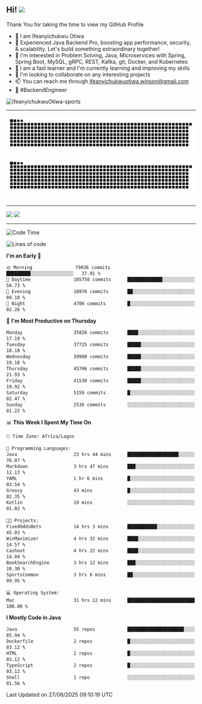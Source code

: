 <!-- BLOG-POST-LIST:START --><!-- BLOG-POST-LIST:END -->

## Hi! <img src="https://media.giphy.com/media/hvRJCLFzcasrR4ia7z/giphy.gif" width="4%"> 

Thank You for taking the time to view my GitHub Profile

- 👋 I am Ifeanyichukwu Otiwa
- 🚀 Experienced Java Backend Pro, boosting app performance, security, & scalability. Let's build something extraordinary together!
- 👀 I'm interested in Problem Solving, Java, Microservices with Spring, Spring Boot, MySQL, gRPC, REST, Kafka, git, Docker, and Kubernetes
- 🌱 I am a fast learner and I'm currently learning and improving my skills
- 💞️ I'm looking to collaborate on any interesting projects
- 📫 You can reach me through ifeanyichukwuotiwa.winson@gmail.com
- 🚀 #BackendEngineer

<p align="left" marginTop="10px"> <img src="https://komarev.com/ghpvc/?username=ifeanyichukwuOtiwa-sports&label=Profile%20views&color=0e75b6&style=for-the-badge" alt="ifeanyichukwuOtiwa-sports" /> </p>

***

<!--🐍📈SNAKEGRAPH / 🌐WEBSITE: https://github.com/Platane/snk -->
![github contribution grid snake animation](https://raw.githubusercontent.com/ifeanyichukwuOtiwa-sports/ifeanyichukwuOtiwa-sports/output/github-contribution-grid-snake-dark.svg#gh-dark-mode-only)![github contribution grid snake animation](https://raw.githubusercontent.com/ifeanyichukwuOtiwa-sports/ifeanyichukwuOtiwa-sports/output/github-contribution-grid-snake.svg#gh-light-mode-only)

***

<p float="left">
  <img float="left" src="https://github-readme-stats.vercel.app/api?username=ifeanyichukwuOtiwa-sports&count_private=true&include_all_commits=true&theme=react&show_icons=true" />
  <img float="right" src="https://github-readme-stats.vercel.app/api/top-langs/?username=ifeanyichukwuOtiwa-sports&layout=compact&show_icons=true&theme=react" /> 
</p>

***



<!--START_SECTION:waka-->
![Code Time](http://img.shields.io/badge/Code%20Time-3%2C885%20hrs%2034%20mins-blue)

![Lines of code](https://img.shields.io/badge/From%20Hello%20World%20I%27ve%20Written-55.5%20million%20lines%20of%20code-blue)

**I'm an Early 🐤** 

```text
🌞 Morning                79036 commits       █████████░░░░░░░░░░░░░░░░   37.91 % 
🌆 Daytime                105750 commits      █████████████░░░░░░░░░░░░   50.73 % 
🌃 Evening                18970 commits       ██░░░░░░░░░░░░░░░░░░░░░░░   09.10 % 
🌙 Night                  4706 commits        █░░░░░░░░░░░░░░░░░░░░░░░░   02.26 % 
```
📅 **I'm Most Productive on Thursday** 

```text
Monday                   35826 commits       ████░░░░░░░░░░░░░░░░░░░░░   17.19 % 
Tuesday                  37725 commits       █████░░░░░░░░░░░░░░░░░░░░   18.10 % 
Wednesday                39980 commits       █████░░░░░░░░░░░░░░░░░░░░   19.18 % 
Thursday                 45706 commits       █████░░░░░░░░░░░░░░░░░░░░   21.93 % 
Friday                   41530 commits       █████░░░░░░░░░░░░░░░░░░░░   19.92 % 
Saturday                 5159 commits        █░░░░░░░░░░░░░░░░░░░░░░░░   02.47 % 
Sunday                   2536 commits        ░░░░░░░░░░░░░░░░░░░░░░░░░   01.22 % 
```


📊 **This Week I Spent My Time On** 

```text
🕑︎ Time Zone: Africa/Lagos

💬 Programming Languages: 
Java                     23 hrs 44 mins      ███████████████████░░░░░░   76.07 % 
Markdown                 3 hrs 47 mins       ███░░░░░░░░░░░░░░░░░░░░░░   12.13 % 
YAML                     1 hr 6 mins         █░░░░░░░░░░░░░░░░░░░░░░░░   03.54 % 
Groovy                   43 mins             █░░░░░░░░░░░░░░░░░░░░░░░░   02.35 % 
Kotlin                   19 mins             ░░░░░░░░░░░░░░░░░░░░░░░░░   01.02 % 

🐱‍💻 Projects: 
FixedOddsBets            14 hrs 3 mins       ███████████░░░░░░░░░░░░░░   45.03 % 
WinMaximizer             4 hrs 32 mins       ████░░░░░░░░░░░░░░░░░░░░░   14.57 % 
Cashout                  4 hrs 22 mins       ████░░░░░░░░░░░░░░░░░░░░░   14.04 % 
BookSearchEngine         3 hrs 12 mins       ███░░░░░░░░░░░░░░░░░░░░░░   10.30 % 
SportsCommon             3 hrs 6 mins        ██░░░░░░░░░░░░░░░░░░░░░░░   09.95 % 

💻 Operating System: 
Mac                      31 hrs 12 mins      █████████████████████████   100.00 % 
```

**I Mostly Code in Java** 

```text
Java                     55 repos            █████████████████████░░░░   85.94 % 
Dockerfile               2 repos             █░░░░░░░░░░░░░░░░░░░░░░░░   03.12 % 
HTML                     2 repos             █░░░░░░░░░░░░░░░░░░░░░░░░   03.12 % 
TypeScript               2 repos             █░░░░░░░░░░░░░░░░░░░░░░░░   03.12 % 
Shell                    1 repo              ░░░░░░░░░░░░░░░░░░░░░░░░░   01.56 % 
```




 Last Updated on 27/06/2025 09:10:19 UTC
<!--END_SECTION:waka-->

<!--
<p align="center">
![trophy](https://github-profile-trophy.vercel.app/?username=ifeanyichukwuOtiwa-sports&theme=onedark) (https://github.com/ryo-ma/github-profile-trophy)
</p>
-->

<!---
ifeanyi-otiwa/ifeanyi-otiwa is a ✨ special ✨ repository because its `README.md` (this file) appears on your GitHub profile.
You can click the Preview link to take a look at your changes.
--->

